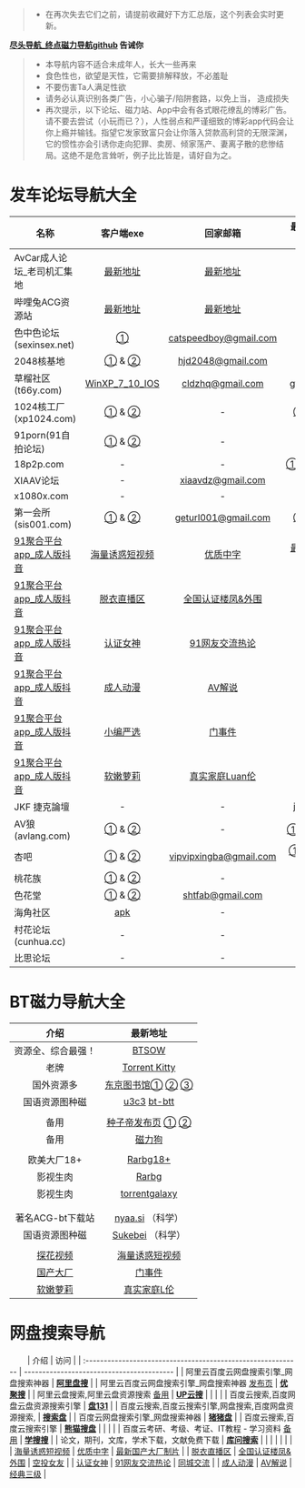 >  - 在再次失去它们之前，请提前收藏好下方汇总版，这个列表会实时更新。 


**[尽头导航_终点磁力导航github](https://jintou.gitbook.io/) 告诫你**

>  - 本导航内容不适合未成年人，长大一些再来
>   - 食色性也，欲望是天性，它需要排解释放，不必羞耻 
>   - 不要伤害Ta人满足性欲 
>   - 请务必认真识别各类广告，小心骗子/陷阱套路，以免上当， 造成损失
>   - 再次提示，以下论坛、磁力站、App中会有各式眼花缭乱的博彩广告。请不要去尝试（小玩而已？），人性弱点和严谨细致的博彩app代码会让你上瘾并输钱。指望它发家致富只会让你落入贷款高利贷的无限深渊，它的惯性亦会引诱你走向犯罪、卖房、倾家荡产、妻离子散的悲惨结局。这绝不是危言耸听，例子比比皆是，请好自为之。


# 发车论坛导航大全



| 名称                                                |                          客户端exe                           |                       回家邮箱                        |                        最新地址发布页                        |
| --------------------------------------------------- | :----------------------------------------------------------: | :---------------------------------------------------: | :----------------------------------------------------------: |
| AvCar成人论坛_老司机汇集地     | [最新地址](http://dd.ma/jCcKhLYB) | [最新地址](http://dd.ma/jCcKhLYB) | [最新地址](http://dd.ma/jCcKhLYB) |
| 哔哩兔ACG资源站                | [最新地址](http://dd.ma/v0F94YYC) | [最新地址](http://dd.ma/v0F94YYC) | [最新地址](http://dd.ma/v0F94YYC) |
| 色中色论坛(sexinsex.net)                            | [①](https://www.mediafire.com/file/03bf9sek6nk5tuv/%E8%89%B2%E4%B8%AD%E8%89%B2%E5%9C%B0%E5%9D%80%E5%8F%91%E5%B8%83%E5%99%A8.rar/file) | [catspeedboy@gmail.com](mailto:catspeedboy@gmail.com) |               [①](http://174.127.195.66/bbs/)                |
| 2048核基地                                          | [①](https://github.com/jtdh/luntan/files/8078873/2048.zip) & [②](https://www.mediafire.com/file/c400441xvn6qglx/2048%E6%A0%B8%E5%9F%BA%E5%9C%B0%E5%8F%91%E5%B8%83%E5%99%A8.zip/file) |     [hjd2048@gmail.com](mailto:hjd2048@gmail.com)     |    [①](http://50qc.com:2048/) & [②](http://26t.net:2048/)    |
| 草榴社区(t66y.com)                                  | [WinXP_7_10_IOS](https://www.mediafire.com/file/wc2ggpxg4nxyhec/%E8%8D%89%E6%A6%B4%E5%8F%91%E5%B8%83%E5%99%A8.zip/file) |      [cldzhq@gmail.com](mailto:cldzhq@gmail.com)      |            [gfqzkep.com](http://www.gfqzkep.com/)            |
| 1024核工厂(xp1024.com)                              | [①](https://github.com/jtdh/luntan/files/8080733/1024.zip) & [②](https://www.mediafire.com/file/iqendjdz0cjra29/1024%E6%A0%B8%E5%B7%A5%E5%8E%82%E5%8F%91%E5%B8%83%E5%99%A8.zip/file) |                           -                           | [①](http://b11.hjfgczh733.rocks/bbs2.php) & [②](http://k11.csjbzcjnr.rocks/pw/)[③](http://b11.zbwymdcjsgg.rocks/pw/html_data/3/1711/846891.html) |
| 91porn(91自拍论坛)                                  | [①](https://github.com/jtdh/luntan/files/8090010/91app.zip) &  [②](https://www.mediafire.com/file/wbcq7s94xc6vc8n/91app.zip/file) |                           -                           |          [91home](https://www.ebay.com/usr/91home)           |
| 18p2p.com                                           |                              -                               |                           -                           | [①](http://www.18board.me/)[②](http://www.18p2p.me/)[③](http://www.18p2p.info/)[④]([http://www.18board.tv](http://www.18board.tv/) )[⑤](http://www.18board.net/) |
| XIAAV论坛                                           |                              -                               |                   xiaavdz@gmail.com                   |               [xavlt.com](https://xavlt.com/)                |
| x1080x.com                                          |                              -                               |                           -                           |               [c996.me](https://www.c996.me/)                |
| 第一会所(sis001.com)                                | [①](https://github.com/jtdh/luntan/files/8090016/sis001.zip) &  [②](https://www.mediafire.com/file/0fxrkeqr34tpd2q/sis001.zip/file) |                  geturl001@gmail.com                  | [①](http://23.225.172.95/) &  [②](http://154.84.5.235/)[③](https://gre.sislook.com/) |
| [91聚合平台app_成人版抖音](https://v.hallo365.top/) |          [海量诱惑短视频](https://v.hallo365.top/)           |          [优质中字](https://v.hallo365.top/)          |         [最新国产大厂制片](https://v.hallo365.top/)          |
| [91聚合平台app_成人版抖音](https://v.hallo365.top/) |            [脱衣直播区](https://v.hallo365.top/)             |     [全国认证楼凤&外围](https://v.hallo365.top/)      |             [空投女友](https://v.hallo365.top/)              |
| [91聚合平台app_成人版抖音](https://v.hallo365.top/) |             [认证女神](https://v.hallo365.top/)              |       [91网友交流热论](https://v.hallo365.top/)       |             [同城交流](https://v.hallo365.top/)              |
| [91聚合平台app_成人版抖音](https://v.hallo365.top/) |             [成人动漫](https://v.hallo365.top/)              |           [AV解说](https://v.hallo365.top/)           |             [经典三级](https://v.hallo365.top/)              |
| [91聚合平台app_成人版抖音](https://v.hallo365.top/) |             [小编严选](https://v.hallo365.top/)              |           [门事件](https://v.hallo365.top/)           |             [情趣综艺](https://v.hallo365.top/)              |
| [91聚合平台app_成人版抖音](https://v.hallo365.top/) |             [软嫩萝莉](https://v.hallo365.top/)              |       [真实家庭Luan伦](https://v.hallo365.top/)       |             [激情小说](https://v.hallo365.top/)              |
| JKF 捷克論壇                                        |                              -                               |                           -                           |           [jkforum.net](https://www.jkforum.net/)            |
| AV狼(avlang.com)                                    | [①](https://github.com/jtdh/luntan/files/8090014/avlang.zip) &  [②](https://www.mediafire.com/file/rfvh7xpelwby9af/avlang.zip/file) |                           -                           |       [①](http://www.avlang.xyz/dizhi.php) 答：avlang        |
| 杏吧                                                | [①](https://github.com/jtdh/luntan/files/8090019/default.zip) &  [②](https://www.mediafire.com/file/i1c5fclkx7z5eq7/%25E6%259D%258F%25E5%2590%25A7.zip/file) |                vipvipxingba@gmail.com                 | [①](https://xn--50-ff8ct7p.com/) [②](https://xn--86-ff8ct7p.com/) [③](https://xn--36-ff8ct7p.com/) [④](https://xn--26-ff8ct7p.com/) [⑤](https://xn--16-ff8ct7p.com/) |
| 桃花族                                              | [①](https://github.com/jtdh/luntan/files/8090018/dizhi.zip) &  [②](https://www.mediafire.com/file/vkktvxr0uyl1ocb/%25E6%25A1%2583%25E8%258A%25B1%25E6%2597%258Fdizhi.zip/file) |                           -                           |                  [①](http://taohuale3.com)                   |
| 色花堂                                              | [①](https://github.com/jtdh/luntan/files/8090012/98.zip) &  [②](https://www.mediafire.com/file/fdej02r13erql2r/98%25E5%25A0%2582%25E7%25BD%2591%25E5%259D%2580%25E5%258F%2591%25E5%25B8%2583%25E5%2599%25A8.zip/file) |      [shtfab@gmail.com](mailto:shtfab@gmail.com)      |            [①](https://www.ebay.com/usr/98dizhi/)            |
| 海角社区                                            |       [apk](https://hj3a7.com/down/20211027173050.apk)       |                           -                           |                    [①](https://hjf9e.com)                    |
| 村花论坛(cunhua.cc)                                 |                              -                               |                           -                           | [①](https://www.xingba.pw) &  [②](https://www.cunhua.sbs//)  |
| 比思论坛                                            |                              -                               |                           -                           |           [caregirl](http://caregirl.net/302.html)           |


# BT磁力导航大全



|                        介绍                         |                           最新地址                           |
| :-------------------------------------------------: | :----------------------------------------------------------: |
|                 资源全、综合最强！                  |                 [BTSOW](https://btsow.com/)                  |
|                        老牌                         |       [Torrent Kitty](https://torrentkittyurl.com/tk/)       |
|                     国外资源多                      | [东京图书馆①](https://www.tokyotosho.info/)   [②](http://tokyotosho.se/)   [③](https://tokyo-tosho.net/) |
|                   国语资源图种磁                    | [u3c3](https://u3c3.cc/) [bt-btt](https://www.ebay.com/usr/bt-btt) |
|                                                     |                                                              |
|                        备用                         | [种子帝发布页](https://www.zhongzidizhi.com/)   [①](https://m.zhongziso61.xyz/)   [②](https://m.zhongziso19.xyz/) |
|                        备用                         |                [磁力狗](http://a.202089.xyz/)                |
|                                                     |                                                              |
|                     欧美大厂18+                     | [Rarbg18+](https://rarbgdata.org/torrents.php?category=2;4)  |
|                      影视生肉                       |               [Rarbg](https://rarbgdata.org/)                |
|                      影视生肉                       |          [torrentgalaxy](https://torrentgalaxy.to/)          |
|                                                     |                                                              |
|                                                     |                                                              |
|                  著名ACG-bt下载站                   |           [nyaa.si](https://nyaa.si/) （科学）            |
|                   国语资源图种磁                    |        [Sukebei](https://sukebei.nyaa.si/)  （科学）       |
|                                                     |                                                              |
| [探花视频](https://v.hallo365.top/) |          [海量诱惑短视频](https://v.hallo365.top/)           |
|             [国产大厂](https://v.hallo365.top/)              |           [门事件](https://v.hallo365.top/)           |        
|             [软嫩萝莉](https://v.hallo365.top/)              |       [真实家庭L伦](https://v.hallo365.top/)       |  


# 网盘搜索导航


&nbsp;&nbsp;&nbsp;&nbsp;&nbsp;&nbsp;&nbsp;
| 介绍                                                         | 访问                                      |
| :----------------------------------------------------------- | ----------------------------------------- |
| 阿里云百度云网盘搜索引擎_网盘搜索神器                        | [**阿里盘搜**](https://www.alipansou.com/)    |
| 阿里云百度云网盘搜索引擎_网盘搜索神器 [发布页](https://ujuso.xwd.pw/) | [**优聚搜**](https://jujuso.com/)         |
| 阿里云盘搜索,阿里云盘资源搜索 [备用](https://www.upyunso2.com/) | [**UP云搜**](https://www.upyunso1.com/)   |
|                                                              |                                           |
| 百度云搜索,百度网盘云盘资源搜索引擎                          | **[盘131](https://www.pan131.com/)**      |
| 百度云搜索,百度云搜索引擎,网盘搜索,百度网盘资源搜索,         | **[搜索盘](https://www.sosuopan.cn)**     |
| 百度云网盘搜索引擎_网盘搜索神器                              | **[猪猪盘](http://www.zhuzhupan.com/)**   |
| 百度云搜索,百度云搜索引擎                                    | [**熊猫搜盘**](https://www.sopandas.com/) |
|                                                              |                                           |
| 百度云考研、考级、考证、IT教程 - 学习资料  [备用](www.pansou.io) | **[学搜搜](https://www.xuesousou.com/)**  |
| 论文，期刊，文库，学术下载，文献免费下载                     | [**库问搜索**](http://www.koovin.com/)    |
|                     |    |
|                     |    |
|          [海量诱惑短视频](https://v.hallo365.top/)           |          [优质中字](https://v.hallo365.top/)          |         [最新国产大厂制片](https://v.hallo365.top/)          |
|            [脱衣直播区](https://v.hallo365.top/)             |     [全国认证楼凤&外围](https://v.hallo365.top/)      |             [空投女友](https://v.hallo365.top/)              |
|             [认证女神](https://v.hallo365.top/)              |       [91网友交流热论](https://v.hallo365.top/)       |             [同城交流](https://v.hallo365.top/)              |
|             [成人动漫](https://v.hallo365.top/)              |           [AV解说](https://v.hallo365.top/)           |             [经典三级](https://v.hallo365.top/)              |


&nbsp;&nbsp;&nbsp;&nbsp;&nbsp;&nbsp;&nbsp;
